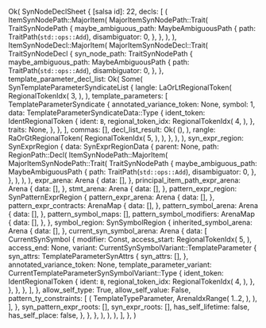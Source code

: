 Ok(
    SynNodeDeclSheet {
        [salsa id]: 22,
        decls: [
            (
                ItemSynNodePath::MajorItem(
                    MajorItemSynNodePath::Trait(
                        TraitSynNodePath {
                            maybe_ambiguous_path: MaybeAmbiguousPath {
                                path: TraitPath(`std::ops::Add`),
                                disambiguator: 0,
                            },
                        },
                    ),
                ),
                ItemSynNodeDecl::MajorItem(
                    MajorItemSynNodeDecl::Trait(
                        TraitSynNodeDecl {
                            syn_node_path: TraitSynNodePath {
                                maybe_ambiguous_path: MaybeAmbiguousPath {
                                    path: TraitPath(`std::ops::Add`),
                                    disambiguator: 0,
                                },
                            },
                            template_parameter_decl_list: Ok(
                                Some(
                                    SynTemplateParameterSyndicateList {
                                        langle: LaOrLtRegionalToken(
                                            RegionalTokenIdx(
                                                3,
                                            ),
                                        ),
                                        template_parameters: [
                                            TemplateParameterSyndicate {
                                                annotated_variance_token: None,
                                                symbol: 1,
                                                data: TemplateParameterSyndicateData::Type {
                                                    ident_token: IdentRegionalToken {
                                                        ident: `B`,
                                                        regional_token_idx: RegionalTokenIdx(
                                                            4,
                                                        ),
                                                    },
                                                    traits: None,
                                                },
                                            },
                                        ],
                                        commas: [],
                                        decl_list_result: Ok(
                                            (),
                                        ),
                                        rangle: RaOrGtRegionalToken(
                                            RegionalTokenIdx(
                                                5,
                                            ),
                                        ),
                                    },
                                ),
                            ),
                            syn_expr_region: SynExprRegion {
                                data: SynExprRegionData {
                                    parent: None,
                                    path: RegionPath::Decl(
                                        ItemSynNodePath::MajorItem(
                                            MajorItemSynNodePath::Trait(
                                                TraitSynNodePath {
                                                    maybe_ambiguous_path: MaybeAmbiguousPath {
                                                        path: TraitPath(`std::ops::Add`),
                                                        disambiguator: 0,
                                                    },
                                                },
                                            ),
                                        ),
                                    ),
                                    expr_arena: Arena {
                                        data: [],
                                    },
                                    principal_item_path_expr_arena: Arena {
                                        data: [],
                                    },
                                    stmt_arena: Arena {
                                        data: [],
                                    },
                                    pattern_expr_region: SynPatternExprRegion {
                                        pattern_expr_arena: Arena {
                                            data: [],
                                        },
                                        pattern_expr_contracts: ArenaMap {
                                            data: [],
                                        },
                                        pattern_symbol_arena: Arena {
                                            data: [],
                                        },
                                        pattern_symbol_maps: [],
                                        pattern_symbol_modifiers: ArenaMap {
                                            data: [],
                                        },
                                    },
                                    symbol_region: SynSymbolRegion {
                                        inherited_symbol_arena: Arena {
                                            data: [],
                                        },
                                        current_syn_symbol_arena: Arena {
                                            data: [
                                                CurrentSynSymbol {
                                                    modifier: Const,
                                                    access_start: RegionalTokenIdx(
                                                        5,
                                                    ),
                                                    access_end: None,
                                                    variant: CurrentSynSymbolVariant::TemplateParameter {
                                                        syn_attrs: TemplateParameterSynAttrs {
                                                            syn_attrs: [],
                                                        },
                                                        annotated_variance_token: None,
                                                        template_parameter_variant: CurrentTemplateParameterSynSymbolVariant::Type {
                                                            ident_token: IdentRegionalToken {
                                                                ident: `B`,
                                                                regional_token_idx: RegionalTokenIdx(
                                                                    4,
                                                                ),
                                                            },
                                                        },
                                                    },
                                                },
                                            ],
                                        },
                                        allow_self_type: True,
                                        allow_self_value: False,
                                        pattern_ty_constraints: [
                                            (
                                                TemplateTypeParameter,
                                                ArenaIdxRange(
                                                    1..2,
                                                ),
                                            ),
                                        ],
                                    },
                                    syn_pattern_expr_roots: [],
                                    syn_expr_roots: [],
                                    has_self_lifetime: false,
                                    has_self_place: false,
                                },
                            },
                        },
                    ),
                ),
            ),
        ],
    },
)